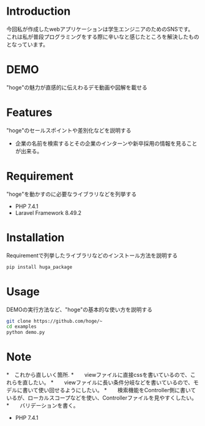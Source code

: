 # Introduction
今回私が作成したwebアプリケーションは学生エンジニアのためのSNSです。
これは私が普段プログラミングをする際に辛いなと感じたところを解決したものとなっています。
 
# DEMO
 
"hoge"の魅力が直感的に伝えわるデモ動画や図解を載せる
 
# Features
 
"hoge"のセールスポイントや差別化などを説明する
* 企業の名前を検索するとその企業のインターンや新卒採用の情報を見ることが出来る。

 
# Requirement
 
"hoge"を動かすのに必要なライブラリなどを列挙する
 
* PHP 7.4.1 
* Laravel Framework 8.49.2
 
# Installation
 
Requirementで列挙したライブラリなどのインストール方法を説明する
 
```bash
pip install huga_package
```
 
# Usage
 
DEMOの実行方法など、"hoge"の基本的な使い方を説明する
 
```bash
git clone https://github.com/hoge/~
cd examples
python demo.py
```
 
# Note
 *　これから直しいく箇所.
  *　　viewファイルに直接cssを書いているので、これらを直したい。
  *　　viewファイルに長い条件分岐などを書いているので、モデルに書いて使い回せるようにしたい。
  *　　検索機能をController側に書いているが、ローカルスコープなどを使い、Controllerファイルを見やすくしたい。
  *　　バリデーションを書く。
  * PHP 7.4.1 


 
